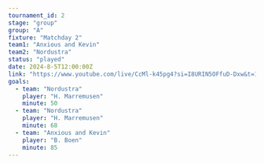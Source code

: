 ```yaml
---
tournament_id: 2
stage: "group"
group: "A"
fixture: "Matchday 2"
team1: "Anxious and Kevin"
team2: "Nordustra"
status: "played"
date: 2024-8-5T12:00:00Z
link: "https://www.youtube.com/live/CcMl-k45pg4?si=I8URIN5OFfuD-Dxw&t=110"
goals:
  - team: "Nordustra"
    player: "H. Marremusen"
    minute: 50
  - team: "Nordustra"
    player: "H. Marremusen"
    minute: 68
  - team: "Anxious and Kevin"
    player: "B. Boen"
    minute: 85
---
```

